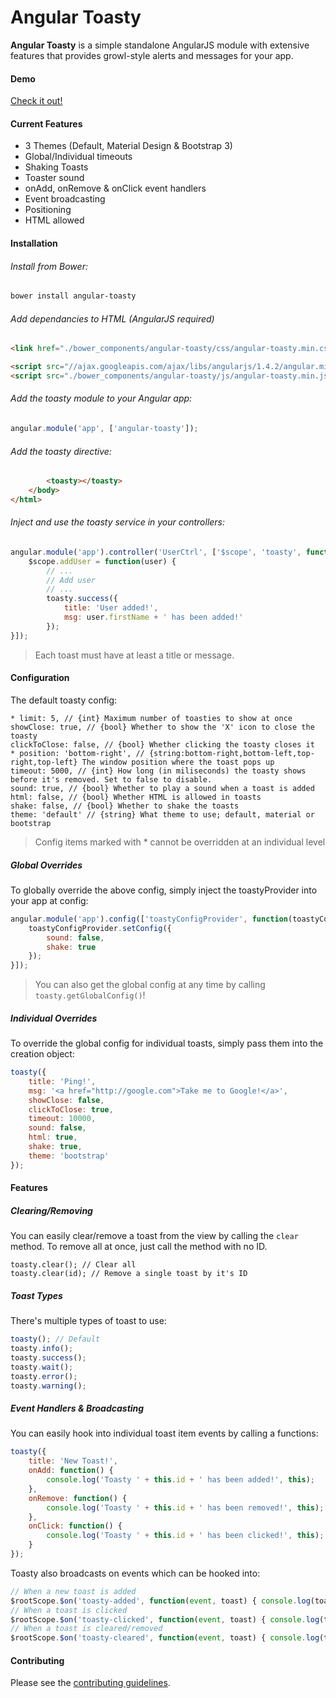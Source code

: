 Angular Toasty
=================
**Angular Toasty** is a simple standalone AngularJS module with extensive features that provides growl-style alerts and messages for your app.

#### Demo

[Check it out!](http://invertase.github.io/angular-toasty/example/)

#### Current Features
* 3 Themes (Default, Material Design & Bootstrap 3)
* Global/Individual timeouts
* Shaking Toasts
* Toaster sound
* onAdd, onRemove & onClick event handlers
* Event broadcasting
* Positioning
* HTML allowed

#### Installation
###### Install from Bower:

```HTML
bower install angular-toasty
```
###### Add dependancies to HTML (AngularJS required)

```HTML
<link href="./bower_components/angular-toasty/css/angular-toasty.min.css" rel="stylesheet" />

<script src="//ajax.googleapis.com/ajax/libs/angularjs/1.4.2/angular.min.js"></script>
<script src="./bower_components/angular-toasty/js/angular-toasty.min.js"></script>
```

###### Add the toasty module to your Angular app:

```javascript
angular.module('app', ['angular-toasty']);
```

###### Add the toasty directive:

```HTML
		<toasty></toasty>
	</body>
</html>
```

###### Inject and use the toasty service in your controllers:

```javascript
angular.module('app').controller('UserCtrl', ['$scope', 'toasty', function($scope, toasty) {
	$scope.addUser = function(user) {
		// ...
		// Add user
		// ...
		toasty.success({
			title: 'User added!',
			msg: user.firstName + ' has been added!'
		});
}]);
```

> Each toast must have at least a title or message.

#### Configuration

The default toasty config:

```
* limit: 5, // {int} Maximum number of toasties to show at once
showClose: true, // {bool} Whether to show the 'X' icon to close the toasty
clickToClose: false, // {bool} Whether clicking the toasty closes it
* position: 'bottom-right', // {string:bottom-right,bottom-left,top-right,top-left} The window position where the toast pops up
timeout: 5000, // {int} How long (in miliseconds) the toasty shows before it's removed. Set to false to disable.
sound: true, // {bool} Whether to play a sound when a toast is added
html: false, // {bool} Whether HTML is allowed in toasts
shake: false, // {bool} Whether to shake the toasts
theme: 'default' // {string} What theme to use; default, material or bootstrap
```
> Config items marked with * cannot be overridden at an individual level

##### Global Overrides

To globally override the above config, simply inject the toastyProvider into your app at config:

```javascript
angular.module('app').config(['toastyConfigProvider', function(toastyConfigProvider) {
	toastyConfigProvider.setConfig({
		sound: false,
		shake: true
	});
}]);
```

> You can also get the global config at any time by calling `toasty.getGlobalConfig()`!

##### Individual Overrides

To override the global config for individual toasts, simply pass them into the creation object:

```javascript
toasty({
	title: 'Ping!',
	msg: '<a href="http://google.com">Take me to Google!</a>',
	showClose: false,
	clickToClose: true,
	timeout: 10000,
	sound: false,
	html: true,
	shake: true,
	theme: 'bootstrap'
});
```

#### Features

##### Clearing/Removing

You can easily clear/remove a toast from the view by calling the `clear` method. To remove all at once, just call the method with no ID.

```
toasty.clear(); // Clear all 
toasty.clear(id); // Remove a single toast by it's ID
```

##### Toast Types

There's multiple types of toast to use:

```javascript
toasty(); // Default
toasty.info();
toasty.success();
toasty.wait();
toasty.error();
toasty.warning();
```

##### Event Handlers & Broadcasting

You can easily hook into individual toast item events by calling a functions:

```javascript
toasty({
	title: 'New Toast!',
	onAdd: function() {
		console.log('Toasty ' + this.id + ' has been added!', this);
	},
	onRemove: function() {
		console.log('Toasty ' + this.id + ' has been removed!', this);
	},
	onClick: function() {
		console.log('Toasty ' + this.id + ' has been clicked!', this);
	}
});
```

Toasty also broadcasts on events which can be hooked into:

```javascript
// When a new toast is added
$rootScope.$on('toasty-added', function(event, toast) { console.log(toast) });
// When a toast is clicked
$rootScope.$on('toasty-clicked', function(event, toast) { console.log(toast) });
// When a toast is cleared/removed
$rootScope.$on('toasty-cleared', function(event, toast) { console.log(toast) });
```

#### Contributing

Please see the [contributing guidelines](https://github.com/invertase/angular-toasty/blob/master/CONTRIBUTING.md).